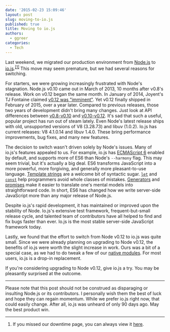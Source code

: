 ```yaml
---
date: '2015-02-23 15:09:46'
layout: post
slug: moving-to-io.js
published: true
title: Moving to io.js
authors:
  - ggreer
categories:
  - Tech
---
```


Last weekend, we migrated our production environment from [Node.js](https://nodejs.org/) to [io.js](https://iojs.org/).<sup>[\[1\]](#ref_1)</sup> This move may seem premature, but we had several reasons for switching.

For starters, we were growing increasingly frustrated with Node's stagnation. Node.js v0.10 came out in March of 2013, 10 months after v0.8's release. Work on v0.12 began the same month. In January of 2014, Joyent's TJ Fontaine claimed [v0.12 was "imminent"](https://www.joyent.com/blog/node-js-and-the-road-ahead). Yet v0.12 finally shipped in February of 2015, over a year later. Compared to previous releases, those two years of development didn't bring many changes. Just look at API differences between [v0.8-v0.10](https://github.com/joyent/node/wiki/Api-changes-between-v0.8-and-v0.10) and [v0.10-v0.12](https://github.com/joyent/node/wiki/Api-changes-between-v0.10-and-v0.12). It's sad that such a useful, popular project has run out of steam lately. Even Node's latest release ships with old, unsupported versions of V8 (3.28.73) and libuv (1.0.2). Io.js has current releases: V8 4.1.0.14 and libuv 1.4.0. These bring performance improvements, bug fixes, and many new features.

The decision to switch wasn't driven solely by Node's issues. Many of io.js's features appealed to us. For example, io.js has [ECMAScript 6](https://iojs.org/en/es6.html) enabled by default, and supports more of ES6 than Node's `--harmony` flag. This may seem trivial, but it's actually a big deal. ES6 transforms JavaScript into a more powerful, more forgiving, and generally more pleasant-to-use language. [Template strings](https://developer.mozilla.org/en-US/docs/Web/JavaScript/Reference/template_strings) are a welcome bit of syntactic sugar. [`let`](https://developer.mozilla.org/en-US/docs/Web/JavaScript/Reference/Statements/let) and [`const`](https://developer.mozilla.org/en-US/docs/Web/JavaScript/Reference/Statements/const) help programmers avoid whole classes of mistakes. [Generators](https://developer.mozilla.org/en-US/docs/Web/JavaScript/Reference/Statements/function*) and [promises](https://developer.mozilla.org/en-US/docs/Web/JavaScript/Reference/Global_Objects/Promise) make it easier to translate one's mental models into straightforward code. In short, ES6 has changed how we write server-side JavaScript more than any major release of Node.js.

Despite io.js's rapid development, it has maintained or improved upon the stability of Node. Io.js's extensive test framework, frequent-but-small release cycle, and talented team of contributors have all helped to find and fix bugs faster than ever. Io.js is the most stable server-side JavaScript framework today.

Lastly, we found that the effort to switch from Node v0.12 to io.js was quite small. Since we were already planning on upgrading to Node v0.12, the benefits of io.js were worth the slight increase in work. Ours was a bit of a special case, as we had to do tweak a few of our [native modules](https://iojs.org/api/addons.html). For most users, io.js is a drop-in replacement.

If you're considering upgrading to Node v0.12, give io.js a try. You may be pleasantly surprised at the outcome.

---

Please note that this post should not be construed as disparaging or insulting Node.js or its contributors. I personally wish them the best of luck and hope they can regain momentum. While we prefer io.js right now, that could easily change. After all, io.js was unheard of only 90 days ago. May the best product win.

---

1. <span id="ref_1"></span> If you missed our downtime page, you can always view it [here](https://floobits.com/static/503.html).
